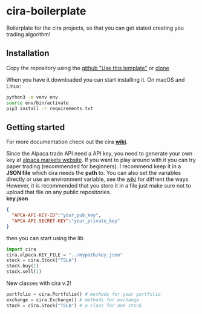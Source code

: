 # cira-boilerplate
Boilerplate for the cira projects, so that you can get stated creating you trading algorithm!

## Installation

Copy the repository using the [github "Use this template"](https://github.com/cira-group/cira-boilerplate/generate) or [clone](git@github.com:cira-group/cira-boilerplate.git)

When you have it downloaded you can start installing it.
On macOS and Linux:

```bash
python3 -m venv env
source env/bin/activate
pip3 install -r requirements.txt
```

## Getting started

For more documentation check out the cira **[wiki](https://github.com/AxelGard/cira/wiki)**.

Since the Alpaca trade API need a API key, you need to generate your own key at [alpaca markets website](https://app.alpaca.markets/signup). If you want to play around with it you can try paper trading (recommended for beginners). I recommend keep it in a **JSON file** which cira needs the **path** to.
You can also set the variables directly or use an environment variable, see the [wiki](https://github.com/AxelGard/cira/wiki/Storing-the-Alpaca-API-key) for diffrent the ways. However, it is recommended that you store it in a file just make sure not to upload that file on any public repositories. <br>
**key.json**
```json
{
  "APCA-API-KEY-ID":"your_pub_key",
  "APCA-API-SECRET-KEY":"your_private_key"
}
```

then you can start using the lib
```python
import cira
cira.alpaca.KEY_FILE = "../mypath/key.json"
stock = cira.Stock("TSLA")
stock.buy(1)
stock.sell(1)
```

New classes with cira v.2!
```python
portfolio = cira.Portfolio() # methods for your portfolio
exchange = cira.Exchange() # methods for exchange
stock = cira.Stock("TSLA") # a class for one stock
```
